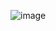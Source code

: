 ![image](https://github.com/RachellRL29/Tulip/assets/157405004/471f3ee4-88d2-46b2-8dff-1605873b25a4)

